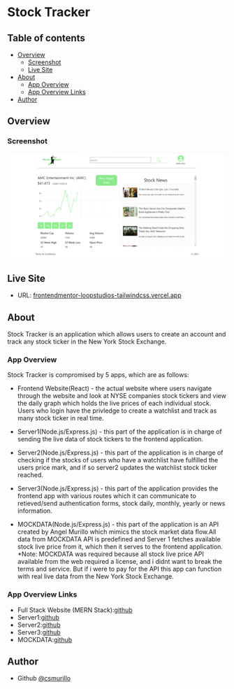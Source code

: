 # Stock Tracker

## Table of contents

- [Overview](#overview)
  - [Screenshot](#screenshot)
  - [Live Site](#live-ssite)
- [About](#about)
  - [App Overview](#app-overview)
  - [App Overview Links](#app-overview-links)
- [Author](#author)

## Overview

### Screenshot

![](./screenshot.png)

## Live Site

- URL: [frontendmentor-loopstudios-tailwindcss.vercel.app](frontendmentor-loopstudios-tailwindcss.vercel.app)

## About

Stock Tracker is an application which allows users to create an account and track any stock ticker in the New York Stock Exchange.

### App Overview

Stock Tracker is compromised by 5 apps, which are as follows:
  - Frontend Website(React) - the actual website where users navigate through the website and look at NYSE companies stock tickers and view the daily graph which holds the live prices of each individual stock. Users who login have the privledge to create a watchlist and track as many stock ticker in real time.

  - Server1(Node.js/Express.js) - this part of the application is in charge of sending the live data of stock tickers to the frontend application.
  
  - Server2(Node.js/Express.js) - this part of the application is in charge of checking if the stocks of users who have a watchlist have fulfilled the users price mark, and if so server2 updates the watchlist stock ticker reached.    
  
  - Server3(Node.js/Express.js) - this part of the application provides the frontend app with various routes which it can communicate to retieved/send authentication forms, stock daily, monthly, yearly or news information.
  
  - MOCKDATA(Node.js/Express.js) - this part of the application is an API created by Angel Murillo which mimics the stock market data flow.All data from MOCKDATA API is predefined and Server 1 fetches available stock live price from it, which then it serves to the frontend application. *Note: MOCKDATA was required because all stock live price API available from the web required a license, and i didnt want to break the terms and service. But if i were to pay for the API this app can function with real live data from the New York Stock Exchange.

### App Overview Links
  - Full Stack Website (MERN Stack):[github](https://github.com/csmurillo/stock-tracker)
  - Server1:[github](https://github.com/csmurillo/stock-tracker-server-1)
  - Server2:[github](https://github.com/csmurillo/stock-tracker-server-2)
  - Server3:[github](https://github.com/csmurillo/stocktracker-backend)
  - MOCKDATA:[github](https://github.com/csmurillo/MockStockAPI)


## Author

- Github [@csmurillo](https://github.com/csmurillo)



